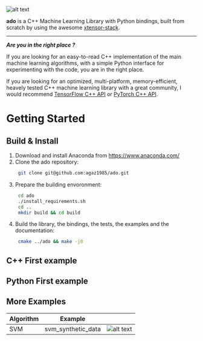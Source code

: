 ![alt text](https://github.com/agaz1985/ado/blob/main/imgs/logo.png?raw=true)

**ado** is a C++ Machine Learning Library with Python bindings, built from scratch by using the awesome [xtensor-stack](https://github.com/xtensor-stack).

---
***Are you in the right place ?***

If you are looking for an easy-to-read C++ implementation of the main machine learning algorithms, with a simple Python interface for experimenting with the code, you are in the right place.

If you are looking for an optimized, multi-platform, memory-efficient, heavely tested C++ machine learning library with a great community, I would recommend [TensorFlow C++ API](https://www.tensorflow.org/api_docs/cc) or [PyTorch C++ API](https://pytorch.org/cppdocs/).

# Getting Started
## Build & Install
1. Download and install Anaconda from https://www.anaconda.com/ 
2. Clone the ado repository:
   ```bash
    git clone git@github.com:agaz1985/ado.git
    ```
3. Prepare the building envoronment:
   ```bash
    cd ado
    ./install_requirements.sh
    cd ..
    mkdir build && cd build
    ```
4. Build the library, the bindings, the tests, the examples and the documentation:
   ```bash
    cmake ../ado && make -j8
    ```
## C++ First example
## Python First example
## More Examples

| Algorithm | Example |  |
| ----------- | ----------- | ----------- |
| SVM | svm_synthetic_data | ![alt text](https://github.com/agaz1985/ado/blob/main/imgs/svm_synthetic.png?raw=true)|
